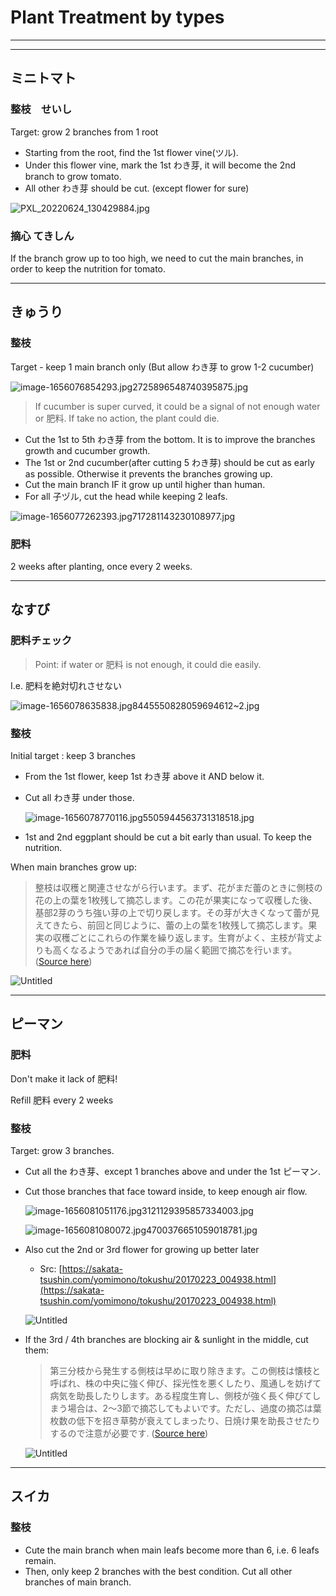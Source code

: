 # Plant Treatment by types

---

---

## ミニトマト

### 整枝　せいし

Target: grow 2 branches from 1 root

- Starting from the root, find the 1st flower vine(ツル).
- Under this flower vine, mark the 1st わき芽, it will become the 2nd branch to grow tomato.
- All other わき芽 should be cut. (except flower for sure)

![PXL_20220624_130429884.jpg](Plant%20Treatment%20by%20types%204cbba7f9c6ce4e75ab479a37ceff9426/PXL_20220624_130429884.jpg)

### 摘心 てきしん

If the branch grow up to too high, we need to cut the main branches, in order to keep the nutrition for tomato. 

---

## きゅうり

### 整枝

Target - keep 1 main branch only (But allow わき芽 to grow 1-2 cucumber)

![image-1656076854293.jpg2725896548740395875.jpg](Plant%20Treatment%20by%20types%204cbba7f9c6ce4e75ab479a37ceff9426/image-1656076854293.jpg2725896548740395875.jpg)

> If cucumber is super curved, it could be a signal of not enough water or 肥料. If take no action, the plant could die.
> 

- Cut the 1st to 5th わき芽 from the bottom. It is to improve the branches growth and cucumber growth.
- The 1st or 2nd cucumber(after cutting 5 
 わき芽) should be cut as early as possible. Otherwise it prevents the branches growing up.
- Cut the main branch IF it grow up until higher than human.
- For all 子ヅル, cut the head while keeping 2 leafs.

![image-1656077262393.jpg717281143230108977.jpg](Plant%20Treatment%20by%20types%204cbba7f9c6ce4e75ab479a37ceff9426/image-1656077262393.jpg717281143230108977.jpg)

### 肥料

2 weeks after planting, once every 2 weeks.

---

## なすび

### 肥料チェック

> Point: if water or 肥料 is not enough, it could die easily.
> 

I.e. 肥料を絶対切れさせない

![image-1656078635838.jpg8445550828059694612~2.jpg](Plant%20Treatment%20by%20types%204cbba7f9c6ce4e75ab479a37ceff9426/image-1656078635838.jpg84455508280596946122.jpg)

### 整枝

Initial target : keep 3 branches

- From the 1st flower, keep 1st わき芽 above it AND below it.
- Cut all わき芽 under those.
    
    ![image-1656078770116.jpg5505944563731318518.jpg](Plant%20Treatment%20by%20types%204cbba7f9c6ce4e75ab479a37ceff9426/image-1656078770116.jpg5505944563731318518.jpg)
    
- 1st and 2nd eggplant should be cut a bit early than usual. To keep the nutrition.

When main branches grow up:

> 整枝は収穫と関連させながら行います。まず、花がまだ蕾のときに側枝の花の上の葉を1枚残して摘芯します。この花が果実になって収穫した後、基部2芽のうち強い芽の上で切り戻します。その芽が大きくなって蕾が見えてきたら、前回と同じように、蕾の上の葉を1枚残して摘芯します。果実の収穫ごとにこれらの作業を繰り返します。生育がよく、主枝が背丈よりも高くなるようであれば自分の手の届く範囲で摘芯を行います。 ([Source here](https://sakata-tsushin.com/yomimono/tokushu/20170223_004939.html#:~:text=%E6%95%B4%E6%9E%9D%E3%81%AF%E5%8F%8E%E7%A9%AB%E3%81%A8%E9%96%A2%E9%80%A3,%E6%AE%8B%E3%81%97%E3%81%A6%E6%91%98%E8%8A%AF%E3%81%97%E3%81%BE%E3%81%99%E3%80%82))
> 

![Untitled](Plant%20Treatment%20by%20types%204cbba7f9c6ce4e75ab479a37ceff9426/Untitled.png)

---

## ピーマン

### 肥料

Don't make it lack of 肥料!

Refill 肥料 every 2 weeks

### 整枝

Target: grow 3 branches. 

- Cut all the わき芽、except 1 branches  above and under the 1st ピーマン.
- Cut those branches that face toward inside, to keep enough air flow.
    
    ![image-1656081051176.jpg3121129395857334003.jpg](Plant%20Treatment%20by%20types%204cbba7f9c6ce4e75ab479a37ceff9426/image-1656081051176.jpg3121129395857334003.jpg)
    
    ![image-1656081080072.jpg4700376651059018781.jpg](Plant%20Treatment%20by%20types%204cbba7f9c6ce4e75ab479a37ceff9426/image-1656081080072.jpg4700376651059018781.jpg)
    
- Also cut the 2nd or 3rd flower for growing up better later
    - Src: [https://sakata-tsushin.com/yomimono/tokushu/20170223_004938.html](https://sakata-tsushin.com/yomimono/tokushu/20170223_004938.html)
    
    ![Untitled](Plant%20Treatment%20by%20types%204cbba7f9c6ce4e75ab479a37ceff9426/Untitled%201.png)
    
- If the 3rd / 4th branches are blocking air & sunlight in the middle, cut them:
    
    > 第三分枝から発生する側枝は早めに取り除きます。この側枝は懐枝と呼ばれ、株の中央に強く伸び、採光性を悪くしたり、風通しを妨げて病気を助長したりします。ある程度生育し、側枝が強く長く伸びてしまう場合は、2～3節で摘芯してもよいです。ただし、過度の摘芯は葉枚数の低下を招き草勢が衰えてしまったり、日焼け果を助長させたりするので注意が必要です. ([Source here](https://sakata-tsushin.com/yomimono/tokushu/20170223_004938.html))
    > 
    
    ![Untitled](Plant%20Treatment%20by%20types%204cbba7f9c6ce4e75ab479a37ceff9426/Untitled%202.png)
    

---

## スイカ

### 整枝

- Cute the main branch when main leafs become more than 6, i.e. 6 leafs remain.
- Then, only keep 2 branches with the best condition. Cut all other branches of main branch.